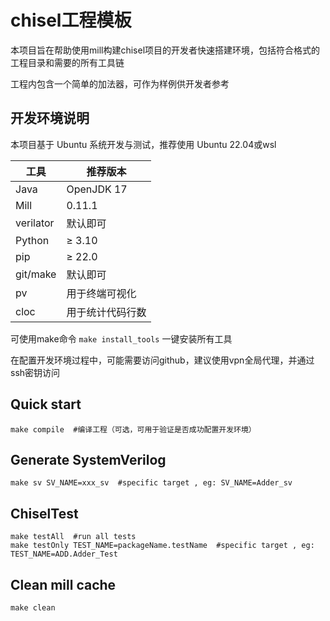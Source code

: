 # chisel工程模板

本项目旨在帮助使用mill构建chisel项目的开发者快速搭建环境，包括符合格式的工程目录和需要的所有工具链

工程内包含一个简单的加法器，可作为样例供开发者参考

## 开发环境说明

本项目基于 Ubuntu 系统开发与测试，推荐使用 Ubuntu 22.04或wsl


| 工具      | 推荐版本         |
| --------- | ---------------- |
| Java      | OpenJDK 17       |
| Mill      | 0.11.1           |
| verilator | 默认即可         |
| Python    | ≥ 3.10          |
| pip       | ≥ 22.0          |
| git/make  | 默认即可         |
| pv        | 用于终端可视化   |
| cloc      | 用于统计代码行数 |

可使用make命令 `make install_tools` 一键安装所有工具

在配置开发环境过程中，可能需要访问github，建议使用vpn全局代理，并通过ssh密钥访问

## Quick start

```
make compile  #编译工程（可选，可用于验证是否成功配置开发环境）
```

## Generate SystemVerilog

```
make sv SV_NAME=xxx_sv  #specific target , eg: SV_NAME=Adder_sv
```

## ChiselTest

```
make testAll  #run all tests 
make testOnly TEST_NAME=packageName.testName  #specific target , eg: TEST_NAME=ADD.Adder_Test
```



## Clean mill cache

```
make clean
```
